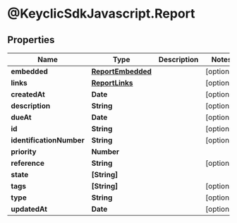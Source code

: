 # @KeyclicSdkJavascript.Report

## Properties
Name | Type | Description | Notes
------------ | ------------- | ------------- | -------------
**embedded** | [**ReportEmbedded**](ReportEmbedded.md) |  | [optional] 
**links** | [**ReportLinks**](ReportLinks.md) |  | [optional] 
**createdAt** | **Date** |  | [optional] 
**description** | **String** |  | [optional] 
**dueAt** | **Date** |  | [optional] 
**id** | **String** |  | [optional] 
**identificationNumber** | **String** |  | [optional] 
**priority** | **Number** |  | 
**reference** | **String** |  | [optional] 
**state** | **[String]** |  | 
**tags** | **[String]** |  | [optional] 
**type** | **String** |  | [optional] 
**updatedAt** | **Date** |  | [optional] 


